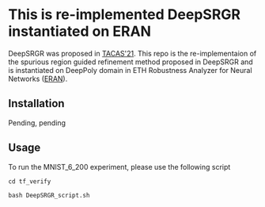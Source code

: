 This is re-implemented DeepSRGR instantiated on ERAN
========

DeepSRGR was proposed in [TACAS'21](https://arxiv.org/abs/2010.07722).
This repo is the re-implementaion of the spurious region guided refinement method proposed in DeepSRGR and is instantiated on DeepPoly domain in ETH Robustness Analyzer for Neural Networks ([ERAN](https://github.com/eth-sri/eran)). 


Installation
------------
Pending, pending


Usage
-------------
To run the MNIST_6_200 experiment, please use the following script
```
cd tf_verify

bash DeepSRGR_script.sh
```
